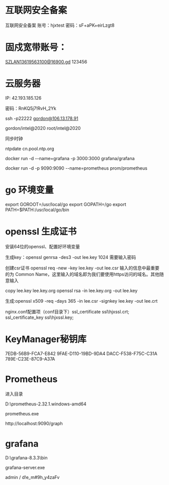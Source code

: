 # 互联网安全备案

互联网安全备案
	账号：hjxtest
	密码：sF+aPK+eirLzgt8

# 固戍宽带账号：
SZLAN13619563100@16900.gd
123456

# 云服务器

IP: 42.193.185.126

密码：RnKQ5j7!RvH_2Yk

ssh -p22222 gordon@106.13.178.91   

gordon/intel@2020   root/intel@2020

同步时钟

ntpdate  cn.pool.ntp.org

docker run -d --name=grafana -p 3000:3000 grafana/grafana

docker run -d -p 9090:9090 --name=prometheus prom/prometheus

# go 环境变量

export GOROOT=/usr/local/go
export GOPATH=/go
export PATH=$PATH:/usr/local/go/bin

# openssl 生成证书

安装64位的openssl、配置好环境变量

生成key：openssl genrsa -des3 -out lee.key 1024 
	需要输入密码

创建csr证书 openssl req -new -key lee.key -out lee.csr
	输入的信息中最重要的为 Common Name，这里输入的域名即为我们要使用https访问的域名。其他随意输入

copy lee.key lee.key.org
openssl rsa -in lee.key.org -out lee.key 

生成:openssl x509 -req -days 365 -in lee.csr -signkey lee.key -out lee.crt

nginx.conf配置项（conf目录下）ssl_certificate      ssl\hjxssl.crt;
        					  ssl_certificate_key  ssl\hjxssl.key;



# KeyManager秘钥库

7EDB-56B9-FCA7-E842 9FAE-D110-19BD-9DA4 DACC-F538-F75C-C31A 789E-C23E-87C9-A37A



# Prometheus

进入目录

D:\prometheus-2.32.1.windows-amd64

prometheus.exe

http://localhost:9090/graph



# grafana

D:\grafana-8.3.3\bin

grafana-server.exe

admin / d!e_m#9h_y4zaFv

